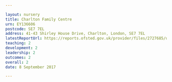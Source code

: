 ```yaml
---

layout: nursery
title: Charlton Family Centre
urn: EY136606
postcode: SE7 7EL
address: 41-43 Shirley House Drive, Charlton, London, SE7 7EL
latestReportUrl: https://reports.ofsted.gov.uk/provider/files/2727685/urn/EY136606.pdf
teaching: 2
development: 2
leadership: 2
outcomes: 2
overall: 2
date: 8 September 2017

---
```

